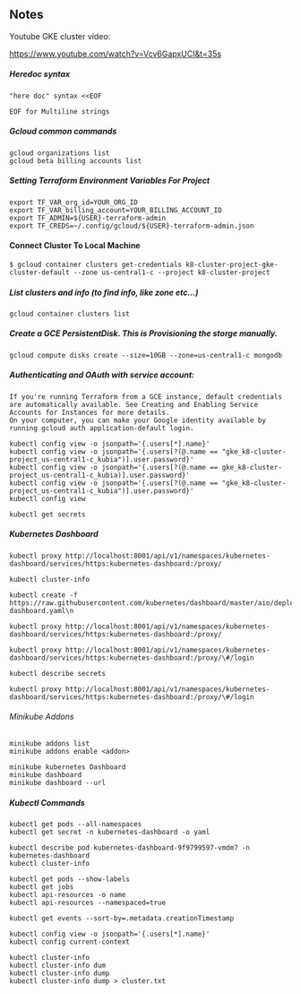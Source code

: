 ## Notes 

Youtube GKE cluster video:

https://www.youtube.com/watch?v=Vcv6GapxUCI&t=35s

##### Heredoc syntax
```
"here doc" syntax <<EOF

EOF for Multiline strings
```

##### Gcloud common commands
```
gcloud organizations list
gcloud beta billing accounts list
```
##### Setting Terraform Environment Variables For Project
```
export TF_VAR_org_id=YOUR_ORG_ID
export TF_VAR_billing_account=YOUR_BILLING_ACCOUNT_ID
export TF_ADMIN=${USER}-terraform-admin
export TF_CREDS=~/.config/gcloud/${USER}-terraform-admin.json
```

#### Connect Cluster To Local Machine
```
$ gcloud container clusters get-credentials k8-cluster-project-gke-cluster-default --zone us-central1-c --project k8-cluster-project
```

##### List clusters and info (to find info, like zone etc...)
```
gcloud container clusters list
```

##### Create a GCE PersistentDisk. This is Provisioning the storge manually.
```
gcloud compute disks create --size=10GB --zone=us-central1-c mongodb
```

##### Authenticating and OAuth with service account:
```
If you're running Terraform from a GCE instance, default credentials are automatically available. See Creating and Enabling Service Accounts for Instances for more details.
On your computer, you can make your Google identity available by running gcloud auth application-default login.

kubectl config view -o jsonpath='{.users[*].name}'
kubectl config view -o jsonpath='{.users[?(@.name == "gke_k8-cluster-project_us-central1-c_kubia")].user.password}'
kubectl config view -o jsonpath='{.users[?(@.name == gke_k8-cluster-project_us-central1-c_kubia)].user.password}'
kubectl config view -o jsonpath='{.users[?(@.name == "gke_k8-cluster-project_us-central1-c_kubia")].user.password}'
kubectl config view

kubectl get secrets
```

##### Kubernetes Dashboard
```
kubectl proxy http://localhost:8001/api/v1/namespaces/kubernetes-dashboard/services/https:kubernetes-dashboard:/proxy/

kubectl cluster-info

kubectl create -f https://raw.githubusercontent.com/kubernetes/dashboard/master/aio/deploy/recommended/kubernetes-dashboard.yaml\n

kubectl proxy http://localhost:8001/api/v1/namespaces/kubernetes-dashboard/services/https:kubernetes-dashboard:/proxy/

kubectl proxy http://localhost:8001/api/v1/namespaces/kubernetes-dashboard/services/https:kubernetes-dashboard:/proxy/\#/login

kubectl describe secrets

kubectl proxy http://localhost:8001/api/v1/namespaces/kubernetes-dashboard/services/https:kubernetes-dashboard:/proxy/\#/login
```

###### Minikube Addons
```
minikube addons list
minikube addons enable <addon>

minikube kubernetes Dashboard
minikube dashboard
minikube dashboard --url
```

##### Kubectl Commands
```
kubectl get pods --all-namespaces
kubectl get secret -n kubernetes-dashboard -o yaml

kubectl describe pod kubernetes-dashboard-9f9799597-vmdm7 -n kubernetes-dashboard
kubectl cluster-info

kubectl get pods --show-labels
kubectl get jobs
kubectl api-resources -o name
kubectl api-resources --namespaced=true

kubectl get events --sort-by=.metadata.creationTimestamp

kubectl config view -o jsonpath='{.users[*].name}'
kubectl config current-context

kubectl cluster-info
kubectl cluster-info dum
kubectl cluster-info dump
kubectl cluster-info dump > cluster.txt
```
